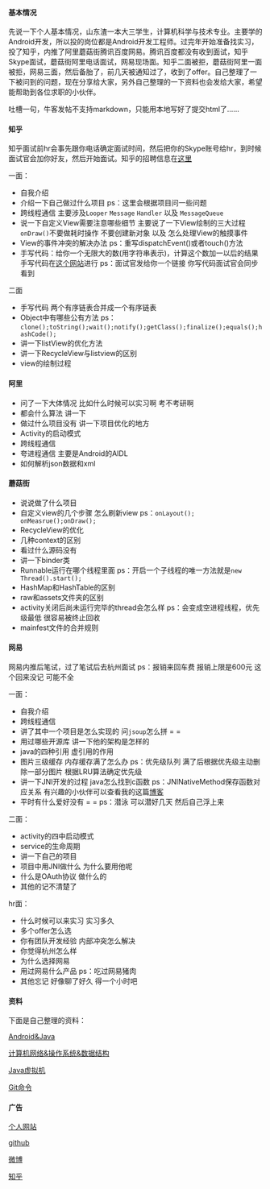 #### 基本情况

先说一下个人基本情况，山东渣一本大三学生，计算机科学与技术专业。主要学的Android开发，所以投的岗位都是Android开发工程师。过完年开始准备找实习，投了知乎，内推了阿里蘑菇街腾讯百度网易。腾讯百度都没有收到面试，知乎Skype面试，蘑菇街阿里电话面试，网易现场面。知乎二面被拒，蘑菇街阿里一面被拒，网易三面，然后备胎了，前几天被通知过了，收到了offer。自己整理了一下被问到的问题，现在分享给大家，另外自己整理的一下资料也会发给大家，希望能帮助到各位求职的小伙伴。

吐槽一句，牛客发帖不支持markdown，只能用本地写好了提交html了......

#### 知乎

知乎面试前hr会事先跟你电话确定面试时间，然后把你的Skype账号给hr，到时候面试官会加你好友，然后开始面试。知乎的招聘信息在[这里](http://www.zhihu.com/jobs)

一面：

- 自我介绍
- 介绍一下自己做过什么项目 ps：这里会根据项目问一些问题
- 跨线程通信  主要涉及`Looper` `Message` `Handler` 以及 `MessageQueue`
- 说一下自定义View需要注意哪些细节 主要说了一下View绘制的三大过程 `onDraw()`不要做耗时操作 不要创建新对象 以及 怎么处理View的触摸事件
- View的事件冲突的解决办法 ps：重写dispatchEvent()或者touch()方法
- 手写代码：给你一个无限大的数(用字符串表示)，计算这个数加一以后的结果 手写代码在[这个网站](http://collabedit.com/)进行 ps：面试官发给你一个链接 你写代码面试官会同步看到

二面

- 手写代码 两个有序链表合并成一个有序链表
- Object中有哪些公有方法 ps：`clone();toString();wait();notify();getClass();finalize();equals();hashCode();`
- 讲一下listView的优化方法
- 讲一下RecycleView与listview的区别
- view的绘制过程

#### 阿里

- 问了一下大体情况 比如什么时候可以实习啊 考不考研啊
- 都会什么算法 讲一下
- 做过什么项目没有 讲一下项目优化的地方
- Activity的启动模式
- 跨线程通信
- 夸进程通信 主要是Android的AIDL
- 如何解析json数据和xml

#### 蘑菇街

- 说说做了什么项目
- 自定义view的几个步骤 怎么刷新view ps：`onLayout(); onMeasrue();onDraw();`
- RecycleView的优化
- 几种context的区别
- 看过什么源码没有
- 讲一下binder类
- Runnable运行在哪个线程里面 ps：开启一个子线程的唯一方法就是`new Thread().start();`
- HashMap和HashTable的区别
- raw和assets文件夹的区别
- activity关闭后尚未运行完毕的thread会怎么样 ps：会变成空进程线程，优先级最低 很容易被终止回收
- mainfest文件的合并规则

#### 网易

网易内推后笔试，过了笔试后去杭州面试 ps：报销来回车费 报销上限是600元
这个回来没记 可能不全

一面：

- 自我介绍
- 跨线程通信
- 讲了其中一个项目是怎么实现的 问`jsoup`怎么拼 = =
- 用过哪些开源库 讲一下他的架构是怎样的
- java的四种引用 虚引用的作用
- 图片三级缓存 内存缓存满了怎么办 ps：优先级队列 满了后根据优先级主动删除一部分图片 根据LRU算法确定优先级
- 讲一下JNI开发的过程 java怎么找到c函数 ps：JNINativeMethod保存函数对应关系 有兴趣的小伙伴可以查看我的这篇[博客](http://bornbeauty.github.io/2016/04/05/jni.html)
- 平时有什么爱好没有 = = ps：潜泳 可以潜好几天 然后自己浮上来

二面：

- activity的四中启动模式
- service的生命周期
- 讲一下自己的项目
- 项目中用JNI做什么 为什么要用他呢
- 什么是OAuth协议 做什么的
- 其他的记不清楚了

hr面：

- 什么时候可以来实习 实习多久
- 多个offer怎么选
- 你有团队开发经验 内部冲突怎么解决
- 你觉得杭州怎么样
- 为什么选择网易
- 用过网易什么产品 ps：吃过网易猪肉
- 其他忘记 好像聊了好久 得一个小时吧

#### 资料

下面是自己整理的资料：

[Android&Java](http://bornbeauty.github.io/assets/file/androidjava.pdf)

[计算机网络&操作系统&数据结构](http://bornbeauty.github.io/assets/file/network.pdf)

[Java虚拟机](http://bornbeauty.github.io/assets/file/javaxuji.pdf)

[Git命令](http://bornbeauty.github.io/assets/file/git.pdf)

#### 广告

[个人网站](http://bornbeauty.github.io)

[github](http://www.github.com/bornbeauty)

[微博](http://www.weibo.com/zhongjinbao1994)

[知乎](http://www.zhihu.com/people/zhong-xiao-bao-2)